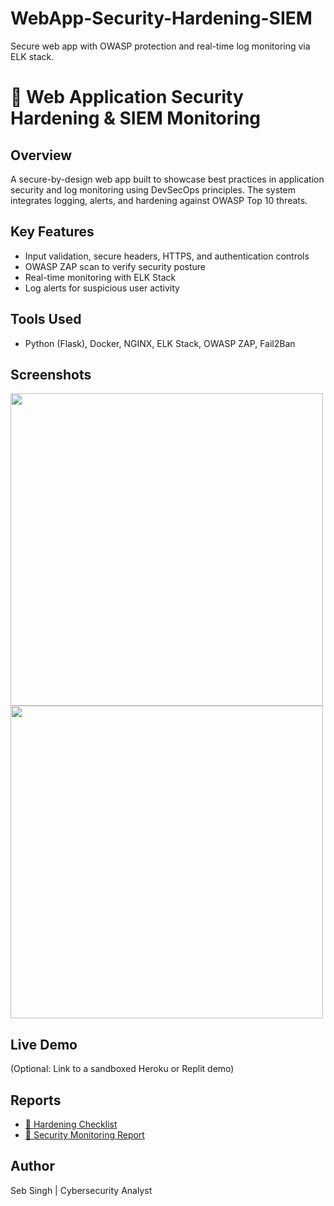 # WebApp-Security-Hardening-SIEM
Secure web app with OWASP protection and real-time log monitoring via ELK stack.
# 🔐 Web Application Security Hardening & SIEM Monitoring

## Overview
A secure-by-design web app built to showcase best practices in application security and log monitoring using DevSecOps principles. The system integrates logging, alerts, and hardening against OWASP Top 10 threats.

## Key Features
- Input validation, secure headers, HTTPS, and authentication controls
- OWASP ZAP scan to verify security posture
- Real-time monitoring with ELK Stack
- Log alerts for suspicious user activity

## Tools Used
- Python (Flask), Docker, NGINX, ELK Stack, OWASP ZAP, Fail2Ban

## Screenshots
<img src="screenshots/kibana-dashboard.png" width="500"/>
<img src="screenshots/zap-scan-results.png" width="500"/>

## Live Demo
(Optional: Link to a sandboxed Heroku or Replit demo)

## Reports
- [📄 Hardening Checklist](link-to-hardening-doc)
- [📄 Security Monitoring Report](link-to-monitoring-doc)

## Author
Seb Singh | Cybersecurity Analyst
